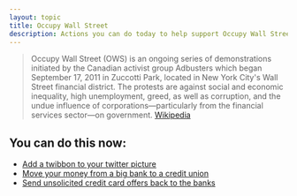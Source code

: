 ```yaml
---
layout: topic
title: Occupy Wall Street
description: Actions you can do today to help support Occupy Wall Street
---
```


> Occupy Wall Street (OWS) is an ongoing series of demonstrations initiated by the Canadian activist group Adbusters which began September 17, 2011 in Zuccotti Park, located in New York City's Wall Street financial district. The protests are against social and economic inequality, high unemployment, greed, as well as corruption, and the undue influence of corporations—particularly from the financial services sector—on government.
[Wikipedia](http://en.wikipedia.org/wiki/Occupy_Wall_Street)

## You can do this now:

* [Add a twibbon to your twitter picture](http://twibbon.com/join/i-support-occupy-wall-st)
* [Move your money from a big bank to a credit union](http://moveyourmoneyproject.org/find-bankcredit-union)
* [Send unsolicited credit card offers back to the banks](http://www.youtube.com/watch?v=2JlxbKtBkGM&feature=youtu.be)

